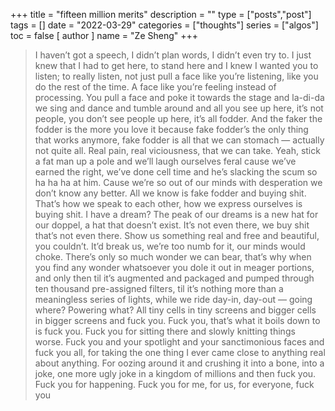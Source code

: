 +++
title = "fifteen million merits"
description = ""
type = ["posts","post"]
tags = []
date = "2022-03-29"
categories = ["thoughts"]
series = ["algos"]
toc = false
[ author ]
  name = "Ze Sheng"
+++ 

> I haven’t got a speech, I didn’t plan words, I didn’t even try to. I just knew that I had to get here, to stand here and I knew I wanted you to listen; to really listen, not just pull a face like you’re listening, like you do the rest of the time. A face like you’re feeling instead of processing. You pull a face and poke it towards the stage and la-di-da we sing and dance and tumble around and all you see up here, it’s not people, you don’t see people up here, it’s all fodder. And the faker the fodder is the more you love it because fake fodder’s the only thing that works anymore, fake fodder is all that we can stomach — actually not quite all. Real pain, real viciousness, that we can take. Yeah, stick a fat man up a pole and we’ll laugh ourselves feral cause we’ve earned the right, we’ve done cell time and he’s slacking the scum so ha ha ha at him. Cause we’re so out of our minds with desperation we don’t know any better. All we know is fake fodder and buying shit. That’s how we speak to each other, how we express ourselves is buying shit. I have a dream? The peak of our dreams is a new hat for our doppel, a hat that doesn’t exist. It’s not even there, we buy shit that’s not even there. Show us something real and free and beautiful, you couldn’t. It’d break us, we’re too numb for it, our minds would choke. There’s only so much wonder we can bear, that’s why when you find any wonder whatsoever you dole it out in meager portions, and only then til it’s augmented and packaged and pumped through ten thousand pre-assigned filters, til it’s nothing more than a meaningless series of lights, while we ride day-in, day-out — going where? Powering what? All tiny cells in tiny screens and bigger cells in bigger screens and fuck you. Fuck you, that’s what it boils down to is fuck you. Fuck you for sitting there and slowly knitting things worse. Fuck you and your spotlight and your sanctimonious faces and fuck you all, for taking the one thing I ever came close to anything real about anything. For oozing around it and crushing it into a bone, into a joke, one more ugly joke in a kingdom of millions and then fuck you. Fuck you for happening. Fuck you for me, for us, for everyone, fuck you
